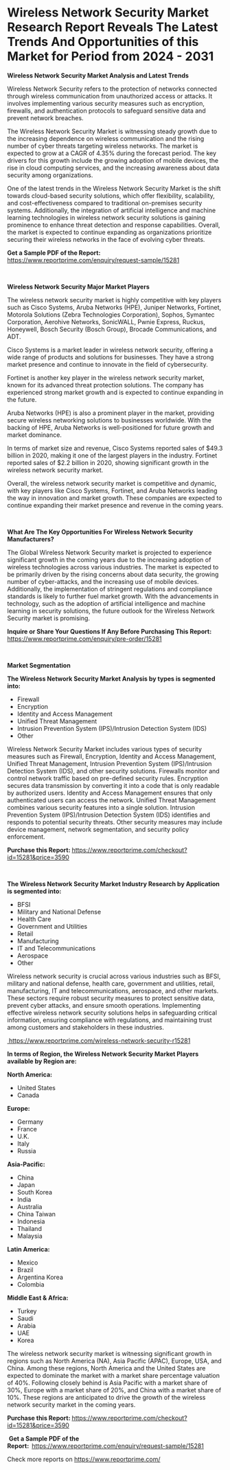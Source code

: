 <p><h1>Wireless Network Security Market Research Report Reveals The Latest Trends And Opportunities of this Market for Period from 2024 - 2031</h1></p><p><strong>Wireless Network Security Market Analysis and Latest Trends</strong></p>
<p><p>Wireless Network Security refers to the protection of networks connected through wireless communication from unauthorized access or attacks. It involves implementing various security measures such as encryption, firewalls, and authentication protocols to safeguard sensitive data and prevent network breaches.</p><p>The Wireless Network Security Market is witnessing steady growth due to the increasing dependence on wireless communication and the rising number of cyber threats targeting wireless networks. The market is expected to grow at a CAGR of 4.35% during the forecast period. The key drivers for this growth include the growing adoption of mobile devices, the rise in cloud computing services, and the increasing awareness about data security among organizations.</p><p>One of the latest trends in the Wireless Network Security Market is the shift towards cloud-based security solutions, which offer flexibility, scalability, and cost-effectiveness compared to traditional on-premises security systems. Additionally, the integration of artificial intelligence and machine learning technologies in wireless network security solutions is gaining prominence to enhance threat detection and response capabilities. Overall, the market is expected to continue expanding as organizations prioritize securing their wireless networks in the face of evolving cyber threats.</p></p>
<p><strong>Get a Sample PDF of the Report:&nbsp;</strong> <a href="https://www.reportprime.com/enquiry/request-sample/15281">https://www.reportprime.com/enquiry/request-sample/15281</a></p>
<p>&nbsp;</p>
<p><strong>Wireless Network Security Major Market Players</strong></p>
<p><p>The wireless network security market is highly competitive with key players such as Cisco Systems, Aruba Networks (HPE), Juniper Networks, Fortinet, Motorola Solutions (Zebra Technologies Corporation), Sophos, Symantec Corporation, Aerohive Networks, SonicWALL, Pwnie Express, Ruckus, Honeywell, Bosch Security (Bosch Group), Brocade Communications, and ADT.</p><p>Cisco Systems is a market leader in wireless network security, offering a wide range of products and solutions for businesses. They have a strong market presence and continue to innovate in the field of cybersecurity.</p><p>Fortinet is another key player in the wireless network security market, known for its advanced threat protection solutions. The company has experienced strong market growth and is expected to continue expanding in the future.</p><p>Aruba Networks (HPE) is also a prominent player in the market, providing secure wireless networking solutions to businesses worldwide. With the backing of HPE, Aruba Networks is well-positioned for future growth and market dominance.</p><p>In terms of market size and revenue, Cisco Systems reported sales of $49.3 billion in 2020, making it one of the largest players in the industry. Fortinet reported sales of $2.2 billion in 2020, showing significant growth in the wireless network security market.</p><p>Overall, the wireless network security market is competitive and dynamic, with key players like Cisco Systems, Fortinet, and Aruba Networks leading the way in innovation and market growth. These companies are expected to continue expanding their market presence and revenue in the coming years.</p></p>
<p>&nbsp;</p>
<p><strong>What Are The Key Opportunities For Wireless Network Security Manufacturers?</strong></p>
<p><p>The Global Wireless Network Security market is projected to experience significant growth in the coming years due to the increasing adoption of wireless technologies across various industries. The market is expected to be primarily driven by the rising concerns about data security, the growing number of cyber-attacks, and the increasing use of mobile devices. Additionally, the implementation of stringent regulations and compliance standards is likely to further fuel market growth. With the advancements in technology, such as the adoption of artificial intelligence and machine learning in security solutions, the future outlook for the Wireless Network Security market is promising.</p></p>
<p><strong>Inquire or Share Your Questions If Any Before Purchasing This Report:</strong> <a href="https://www.reportprime.com/enquiry/pre-order/15281">https://www.reportprime.com/enquiry/pre-order/15281</a></p>
<p>&nbsp;</p>
<p><strong>Market Segmentation</strong></p>
<p><strong>The Wireless Network Security Market Analysis by types is segmented into:</strong></p>
<p><ul><li>Firewall</li><li>Encryption</li><li>Identity and Access Management</li><li>Unified Threat Management</li><li>Intrusion Prevention System (IPS)/Intrusion Detection System (IDS)</li><li>Other</li></ul></p>
<p><p>Wireless Network Security Market includes various types of security measures such as Firewall, Encryption, Identity and Access Management, Unified Threat Management, Intrusion Prevention System (IPS)/Intrusion Detection System (IDS), and other security solutions. Firewalls monitor and control network traffic based on pre-defined security rules. Encryption secures data transmission by converting it into a code that is only readable by authorized users. Identity and Access Management ensures that only authenticated users can access the network. Unified Threat Management combines various security features into a single solution. Intrusion Prevention System (IPS)/Intrusion Detection System (IDS) identifies and responds to potential security threats. Other security measures may include device management, network segmentation, and security policy enforcement.</p></p>
<p><strong>Purchase this Report:&nbsp;</strong><a href="https://www.reportprime.com/checkout?id=15281&price=3590">https://www.reportprime.com/checkout?id=15281&price=3590</a></p>
<p>&nbsp;</p>
<p><strong>The Wireless Network Security Market Industry Research by Application is segmented into:</strong></p>
<p><ul><li>BFSI</li><li>Military and National Defense</li><li>Health Care</li><li>Government and Utilities</li><li>Retail</li><li>Manufacturing</li><li>IT and Telecommunications</li><li>Aerospace</li><li>Other</li></ul></p>
<p><p>Wireless network security is crucial across various industries such as BFSI, military and national defense, health care, government and utilities, retail, manufacturing, IT and telecommunications, aerospace, and other markets. These sectors require robust security measures to protect sensitive data, prevent cyber attacks, and ensure smooth operations. Implementing effective wireless network security solutions helps in safeguarding critical information, ensuring compliance with regulations, and maintaining trust among customers and stakeholders in these industries.</p></p>
<p><a href="https://www.reportprime.com/wireless-network-security-r15281">&nbsp;https://www.reportprime.com/wireless-network-security-r15281</a></p>
<p><strong>In terms of Region, the Wireless Network Security Market Players available by Region are:</strong></p>
<p>
    <p> <strong> North America: </strong>
        <ul>
            <li>United States</li>
            <li>Canada</li>
        </ul>
        </p> 
    <p> <strong> Europe: </strong>
        <ul>
            <li>Germany</li>
            <li>France</li>
            <li>U.K.</li>
            <li>Italy</li>
            <li>Russia</li>
        </ul>
        </p> 
    <p> <strong> Asia-Pacific: </strong>
        <ul>
            <li>China</li>
            <li>Japan</li>
            <li>South Korea</li>
            <li>India</li>
            <li>Australia</li>
            <li>China Taiwan</li>
            <li>Indonesia</li>
            <li>Thailand</li>
            <li>Malaysia</li>
        </ul>
        </p> 
    <p> <strong> Latin America: </strong>
        <ul>
            <li>Mexico</li>
            <li>Brazil</li>
            <li>Argentina Korea</li>
            <li>Colombia</li>
        </ul>
        </p> 
    <p> <strong> Middle East & Africa: </strong>
        <ul>
            <li>Turkey</li>
            <li>Saudi</li>
            <li>Arabia</li>
            <li>UAE</li>
            <li>Korea</li>
        </ul>
    </p>
    </p>
<p><p>The wireless network security market is witnessing significant growth in regions such as North America (NA), Asia Pacific (APAC), Europe, USA, and China. Among these regions, North America and the United States are expected to dominate the market with a market share percentage valuation of 40%. Following closely behind is Asia Pacific with a market share of 30%, Europe with a market share of 20%, and China with a market share of 10%. These regions are anticipated to drive the growth of the wireless network security market in the coming years.</p></p>
<p><strong>Purchase this Report: </strong><a href="https://www.reportprime.com/checkout?id=15281&price=3590">https://www.reportprime.com/checkout?id=15281&price=3590</a></p>
<p>&nbsp;<strong>Get a Sample PDF of the Report:&nbsp;&nbsp;</strong><a href="https://www.reportprime.com/enquiry/request-sample/15281">https://www.reportprime.com/enquiry/request-sample/15281</a></p>
<p><strong></strong></p>
<p>Check more reports on <a href="https://www.reportprime.com/">https://www.reportprime.com/</a></p>